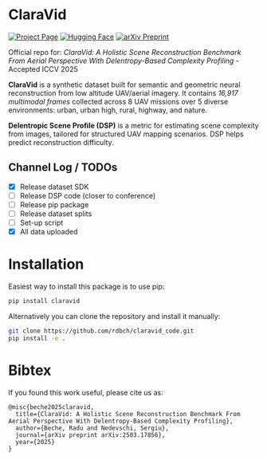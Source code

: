 # ClaraVid
[![Project Page](https://img.shields.io/badge/Project%20Page-ClaraVid-blue?style=flat&logo=github)](https://rdbch.github.io/claravid/) 
[![Hugging Face](https://img.shields.io/badge/HuggingFace-ClaraVid-FFD21F?style=flat&logo=huggingface)](https://huggingface.co/datasets/radubeche/claravid)
[![arXiv Preprint](https://img.shields.io/badge/arXiv-2503.17856-b31b1b?style=flat&logo=arXiv&logoColor=white)](https://arxiv.org/abs/2503.17856)

Official repo for: *ClaraVid: A Holistic Scene Reconstruction Benchmark From Aerial Perspective With Delentropy-Based Complexity Profiling* - Accepted ICCV 2025
 

**ClaraVid** is a synthetic dataset built for semantic and geometric neural reconstruction from low altitude UAV/aerial imagery. 
It contains *16,917 multimodal frames* collected across 8 UAV missions over 5 diverse environments: urban, urban high, rural, highway, and nature.

**Delentropic Scene Profile (DSP)** is a metric for estimating scene complexity from images, 
tailored for structured UAV mapping scenarios. DSP helps predict reconstruction difficulty.

## Channel Log / TODOs
- [x] Release dataset SDK
- [ ] Release DSP code (closer to conference)
- [ ] Release pip package
- [ ] Release dataset splits
- [ ] Set-up script
- [x] All data uploaded

# Installation
Easiest way to install this package is to use pip:
```bash
pip install claravid
```

Alternatively you can clone the repository and install it manually:
```bash
git clone https://github.com/rdbch/claravid_code.git
pip install -e . 

```

# Bibtex
If you found this work useful, please cite us as:

```
@misc{beche2025claravid,
  title={ClaraVid: A Holistic Scene Reconstruction Benchmark From Aerial Perspective With Delentropy-Based Complexity Profiling},
  author={Beche, Radu and Nedevschi, Sergiu},
  journal={arXiv preprint arXiv:2503.17856},
  year={2025}
}
```
